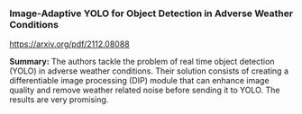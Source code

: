 ### Image-Adaptive YOLO for Object Detection in Adverse Weather Conditions
https://arxiv.org/pdf/2112.08088

**Summary:**
The authors tackle the problem of real time object detection (YOLO) in adverse weather conditions. Their solution consists of creating a differentiable image processing (DIP) module that can enhance image quality and remove weather related noise before sending it to YOLO. The results are very promising.